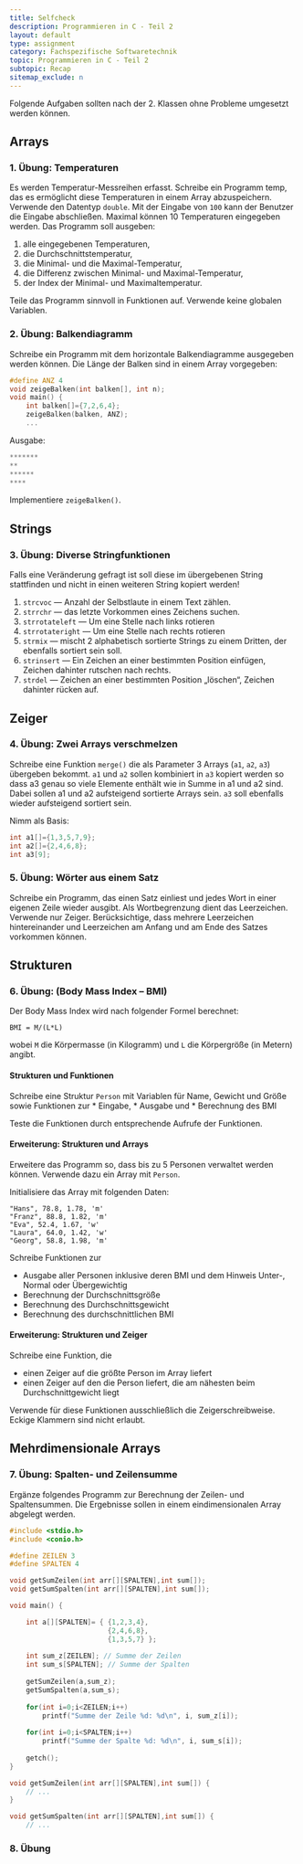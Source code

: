 ```yaml
---
title: Selfcheck
description: Programmieren in C - Teil 2
layout: default
type: assignment
category: Fachspezifische Softwaretechnik
topic: Programmieren in C - Teil 2
subtopic: Recap
sitemap_exclude: n
---
```


Folgende Aufgaben sollten nach der 2. Klassen ohne Probleme umgesetzt werden können.

## Arrays

### 1. Übung: Temperaturen
Es werden Temperatur-Messreihen erfasst. Schreibe ein Programm temp, das es ermöglicht
diese Temperaturen in einem Array abzuspeichern. Verwende den Datentyp `double`.
Mit der Eingabe von `100` kann der Benutzer die Eingabe abschließen. Maximal können
10 Temperaturen eingegeben werden. Das Programm soll ausgeben:

1. alle eingegebenen Temperaturen,
2. die Durchschnittstemperatur,
3. die Minimal- und die Maximal-Temperatur,
4. die Differenz zwischen Minimal- und Maximal-Temperatur,
5. der Index der Minimal- und Maximaltemperatur.

Teile das Programm sinnvoll in Funktionen auf. Verwende keine globalen Variablen.


### 2. Übung: Balkendiagramm
Schreibe ein Programm mit dem horizontale Balkendiagramme ausgegeben werden können.
Die Länge der Balken sind in einem Array vorgegeben:

```c
#define ANZ 4
void zeigeBalken(int balken[], int n);
void main() {
    int balken[]={7,2,6,4};
    zeigeBalken(balken, ANZ);
    ...
```

Ausgabe:
```c
*******
**
******
****
```
Implementiere `zeigeBalken()`.


## Strings

### 3. Übung: Diverse Stringfunktionen
Falls eine Veränderung gefragt ist soll diese im übergebenen String stattfinden  und nicht in einen weiteren String kopiert werden!

1. `strcvoc` — Anzahl der Selbstlaute in einem Text zählen.
1. `strrchr` — das letzte Vorkommen eines Zeichens suchen.
1. `strrotateleft` — Um eine Stelle nach links rotieren
1. `strrotateright` — Um eine Stelle nach rechts rotieren
1. `strmix` — mischt 2 alphabetisch sortierte Strings zu einem Dritten, der ebenfalls
sortiert sein soll.
1. `strinsert` — Ein Zeichen an einer bestimmten Position einfügen, Zeichen dahinter
rutschen nach rechts.
1. `strdel` — Zeichen an einer bestimmten Position „löschen“, Zeichen dahinter rücken
auf.

## Zeiger

### 4. Übung: Zwei Arrays verschmelzen
   
Schreibe eine Funktion `merge()` die als Parameter 3 Arrays (`a1`, `a2`, `a3`) übergeben bekommt. 
`a1` und `a2` sollen kombiniert in `a3` kopiert werden so dass a3 genau so viele Elemente enthält wie in Summe in a1 und a2 sind. 
Dabei sollen a1 und a2 aufsteigend sortierte Arrays sein. `a3` soll ebenfalls wieder aufsteigend sortiert sein. 

Nimm als Basis:
```c
int a1[]={1,3,5,7,9};
int a2[]={2,4,6,8};
int a3[9];
```

### 5. Übung: Wörter aus einem Satz
Schreibe ein Programm, das einen Satz einliest und jedes Wort in einer eigenen Zeile
wieder ausgibt. Als Wortbegrenzung dient das Leerzeichen. Verwende nur Zeiger. Berücksichtige,
dass mehrere Leerzeichen hintereinander und Leerzeichen am Anfang und
am Ende des Satzes vorkommen können.


## Strukturen

### 6. Übung: (Body Mass Index – BMI)
Der Body Mass Index wird nach folgender Formel berechnet:

`BMI = M/(L*L)`

wobei `M` die Körpermasse (in Kilogramm) und `L` die Körpergröße (in Metern) angibt.

#### Strukturen und Funktionen
Schreibe eine Struktur `Person` mit Variablen für Name, Gewicht und Größe sowie Funktionen zur
    * Eingabe,
    * Ausgabe und
    * Berechnung des BMI

Teste die Funktionen durch entsprechende Aufrufe der Funktionen.

#### Erweiterung: Strukturen und Arrays
Erweitere das Programm so, dass bis zu 5 Personen verwaltet werden können. Verwende dazu ein Array mit `Person`.

Initialisiere das Array mit folgenden Daten:
```
"Hans", 78.8, 1.78, 'm'
"Franz", 88.8, 1.82, 'm'
"Eva", 52.4, 1.67, 'w'
"Laura", 64.0, 1.42, 'w'
"Georg", 58.8, 1.98, 'm'
```

Schreibe Funktionen zur
* Ausgabe aller Personen inklusive deren BMI und dem Hinweis Unter-, Normal oder Übergewichtig
* Berechnung der Durchschnittsgröße
* Berechnung des Durchschnittsgewicht
* Berechnung des durchschnittlichen BMI


#### Erweiterung: Strukturen und Zeiger

Schreibe eine Funktion, die
* einen Zeiger auf die größte Person im Array liefert
* einen Zeiger auf den die Person liefert, die am nähesten beim Durchschnittgewicht liegt

Verwende für diese Funktionen ausschließlich die Zeigerschreibweise. Eckige Klammern sind nicht erlaubt.


## Mehrdimensionale Arrays

### 7. Übung: Spalten- und Zeilensumme
Ergänze folgendes Programm zur Berechnung der Zeilen- und Spaltensummen. 
Die Ergebnisse sollen in einem eindimensionalen Array abgelegt werden.

```c
#include <stdio.h>
#include <conio.h>

#define ZEILEN 3
#define SPALTEN 4

void getSumZeilen(int arr[][SPALTEN],int sum[]);
void getSumSpalten(int arr[][SPALTEN],int sum[]);

void main() {

    int a[][SPALTEN]= { {1,2,3,4},
                        {2,4,6,8},
                        {1,3,5,7} };
                        
    int sum_z[ZEILEN]; // Summe der Zeilen
    int sum_s[SPALTEN]; // Summe der Spalten
    
    getSumZeilen(a,sum_z);
    getSumSpalten(a,sum_s);
    
    for(int i=0;i<ZEILEN;i++)
        printf("Summe der Zeile %d: %d\n", i, sum_z[i]);
    
    for(int i=0;i<SPALTEN;i++)
        printf("Summe der Spalte %d: %d\n", i, sum_s[i]);
        
    getch();
}

void getSumZeilen(int arr[][SPALTEN],int sum[]) {
    // ...
}

void getSumSpalten(int arr[][SPALTEN],int sum[]) {
    // ...
```

### 8. Übung

